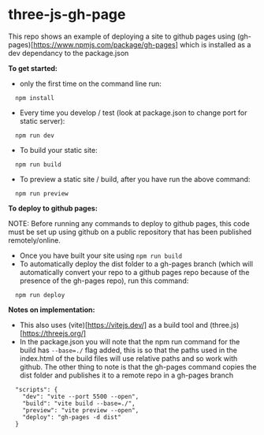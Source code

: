 # three-js-gh-page
 

This repo shows an example of deploying a site to github pages using (gh-pages)[https://www.npmjs.com/package/gh-pages] which is installed as a dev dependancy to the package.json

__To get started:__

- only the first time on the command line run:
```
  npm install 
``` 
- Every time you develop / test (look at package.json to change port for static server):
```
  npm run dev
```
- To build your static site:
```
  npm run build
```
- To preview a static site / build, after you have run the above command:
```
  npm run preview
```

__To deploy to github pages:__

NOTE: Before running any commands to deploy to github pages, this code must be set up using github on a public repository that has been published remotely/online. 

- Once you have built your site using `npm run build`
- To automatically deploy the dist folder to a gh-pages branch (which will automatically convert your repo to a github pages repo because of the presence of the gh-pages repo), run this command:
```
  npm run deploy
```



__Notes on implementation:__

- This also uses (vite)[https://vitejs.dev/] as a build tool and (three.js)[https://threejs.org/]
- In the package.json you will note that the npm run command for the build has `--base=./` flag added, this is so that the paths used in the index.html of the build files will use relative paths and so work with github. The other thing to note is that the gh-pages command copies the dist folder and publishes it to a remote repo in a gh-pages branch
```
  "scripts": {
    "dev": "vite --port 5500 --open",
    "build": "vite build --base=./",
    "preview": "vite preview --open",
    "deploy": "gh-pages -d dist"
  }
```

